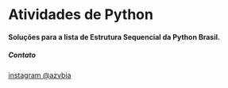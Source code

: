 # Atividades de Python
#### Soluções para a lista de Estrutura Sequencial da Python Brasil. 

##### Contato

[instagram @azvbia](https://www.instagram.com/azvbia/)
